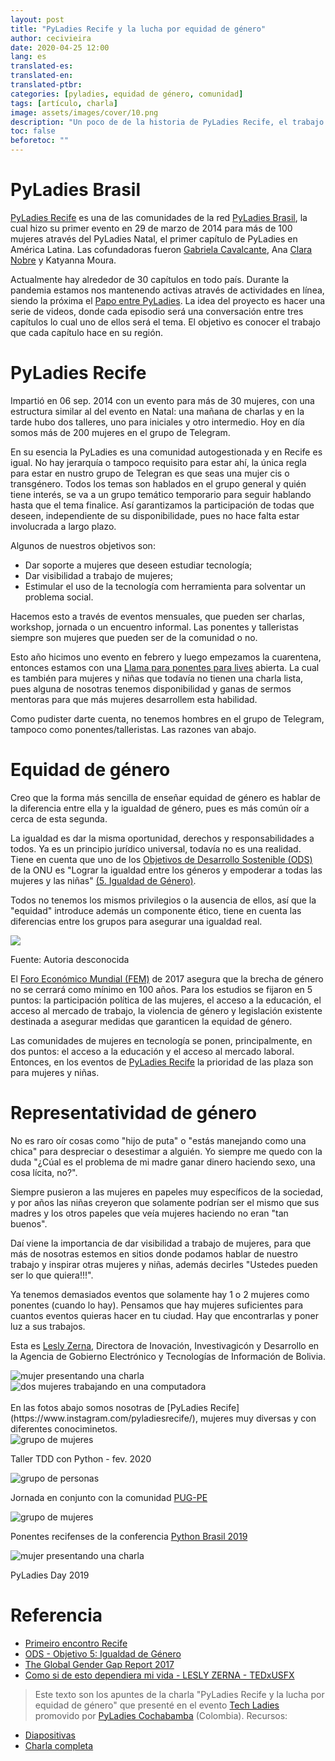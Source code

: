 ```yaml
---
layout: post
title: "PyLadies Recife y la lucha por equidad de género"
author: cecivieira
date: 2020-04-25 12:00
lang: es
translated-es: 
translated-en: 
translated-ptbr: 
categories: [pyladies, equidad de género, comunidad]
tags: [artículo, charla]
image: assets/images/cover/10.png
description: "Un poco de de la historia de PyLadies Recife, el trabajo que hacemos junto a las mujeres y niñas, los desafíos durante la pandemia y el impacto en nuestra comunidad."
toc: false
beforetoc: ""
---
```

# PyLadies Brasil
[PyLadies Recife](https://www.instagram.com/pyladiesrecife/) es una de las comunidades de la red [PyLadies Brasil](https://brasil.pyladies.com), la cual hizo su primer evento en 29 de marzo de 2014 para más de 100 mujeres através del PyLadies Natal, el primer capítulo de PyLadies en América Latina. Las cofundadoras fueron [Gabriela Cavalcante](https://www.linkedin.com/in/gabrielacavalcante/), Ana [Clara Nobre](https://twitter.com/_claranobre) y Katyanna Moura. 

Actualmente hay alrededor de 30 capítulos en todo país. Durante la pandemia estamos nos mantenendo activas através de actividades en línea, siendo la próxima el [Papo entre PyLadies](https://youtube.com/playlist?list=PL0tfcsij9geEE-4MhGViTgeiRBIBUnlAP). La idea del proyecto es hacer una serie de videos, donde cada episodio será una conversación entre tres capítulos lo cual uno de ellos será el tema. El objetivo es conocer el trabajo que cada capítulo hace en su región.

# PyLadies Recife
   
Impartió en 06 sep. 2014 con un evento para más de 30 mujeres, con una estructura similar al del evento en Natal: una mañana de charlas y en la tarde hubo dos talleres, uno para iniciales y otro intermedio. Hoy en día somos más de 200 mujeres en el grupo de Telegram.

En su esencia la PyLadies es una comunidad autogestionada y en Recife es igual. No hay jerarquía o tampoco requisito para estar ahí, la única regla para estar en nustro grupo de Telegran es que seas una mujer cis o transgénero. Todos los temas son hablados en el grupo general y quién tiene interés, se va a un grupo temático temporario para seguir hablando hasta que el tema finalice. Así garantizamos la participación de todas que deseen, independiente de su disponibilidade, pues no hace falta estar involucrada a largo plazo.

Algunos de nuestros objetivos son:
- Dar soporte a mujeres que deseen estudiar tecnología;
- Dar visibilidad a trabajo de mujeres;
- Estimular el uso de la tecnología com herramienta para solventar un problema social.

Hacemos esto a través de eventos mensuales, que pueden ser charlas, workshop, jornada o un encuentro informal. Las ponentes y talleristas siempre son mujeres que pueden ser de la comunidad o no.

Esto año hicimos uno evento en febrero y luego empezamos la cuarentena, entonces estamos con una [Llama para ponentes para lives](https://www.instagram.com/p/B-8WVIBH0Nc/) abierta. La cual es también para mujeres y niñas que todavía no tienen una charla lista, pues alguna de nosotras tenemos disponibilidad y ganas de sermos mentoras para que más mujeres desarrollem esta habilidad.

Como pudister darte cuenta, no tenemos hombres en el grupo de Telegram, tampoco como ponentes/talleristas. Las razones van abajo.

# Equidad de género

Creo que la forma más sencilla de enseñar equidad de género es hablar de la diferencia entre ella y la igualdad de género, pues es más común oír a cerca de esta segunda.

La igualdad es dar la misma oportunidad, derechos y responsabilidades a todos. Ya es un principio jurídico universal, todavía no es una realidad. Tiene en cuenta que uno de los [Objetivos de Desarrollo Sostenible (ODS)](https://www1.undp.org/content/undp/es/home/sustainable-development-goals.html) de la ONU es "Lograr la igualdad entre los géneros y empoderar a todas las mujeres y las niñas" [(5. Igualdad de Género)](https://www1.undp.org/content/undp/es/home/sustainable-development-goals/goal-5-gender-equality.html).

Todos no tenemos los mismos privilegios o la ausencia de ellos, así que la "equidad" introduce además un componente ético, tiene en cuenta las diferencias entre los grupos para asegurar una igualdad real.

<img class="rounded mx-auto d-block" src="../../assets/images/2020-04-25/igualdad-x-equidad.png">

Fuente: Autoria desconocida

El [Foro Económico Mundial (FEM)](https://es.weforum.org/) de 2017 asegura que la brecha de género no se cerrará como mínimo en 100 años. Para los estudios se fijaron en 5 puntos: la participación política de las mujeres, el acceso a la educación, el acceso al mercado de trabajo, la violencia de género y legislación existente destinada a asegurar medidas que garanticen la equidad de género.

Las comunidades de mujeres en tecnología se ponen, principalmente, en dos puntos: el acceso a la educación y el acceso al mercado laboral. Entonces, en los eventos de [PyLadies Recife](https://www.instagram.com/pyladiesrecife/) la prioridad de las plaza son para mujeres y niñas.

# Representatividad de género

No es raro oír cosas como "hijo de puta" o "estás manejando como una chica" para despreciar o desestimar a alguién. Yo siempre me quedo con la duda "¿Cúal es el problema de mi madre ganar dinero haciendo sexo, una cosa lícita, no?".

Siempre pusieron a las mujeres en papeles muy específicos de la sociedad, y por años las niñas creyeron que solamente podrían ser el mismo que sus madres y los otros papeles que veía mujeres haciendo no eran "tan buenos".

Daí viene la importancia de dar visibilidad a trabajo de mujeres, para que más de nosotras estemos en sitios donde podamos hablar de nuestro trabajo y inspirar otras mujeres y niñas, además decirles "Ustedes pueden ser lo que quiera!!!".

Ya tenemos demasiados eventos que solamente hay 1 o 2 mujeres como ponentes (cuando lo hay). Pensamos que hay mujeres suficientes para cuantos eventos quieras hacer en tu ciudad. Hay que encontrarlas y poner luz a sus trabajos.

Esta es [Lesly Zerna](https://www.linkedin.com/in/pyladies-recife-erna-78540957/), Directora de Inovación, Investivagicón y Desarrollo en la Agencia de Gobierno Electrónico y Tecnologías de Información de Bolivia.

<div class="row">
    <div class="col">
        <img src="../../assets/images/2020-04-25/lesly-2.png" class="rounded mx-auto d-block" alt="mujer presentando una charla">
    </div>
    <div class="col">
        <img src="../../assets/images/2020-04-25/lesly-1.png" class="rounded mx-auto d-block" alt="dos mujeres trabajando en una computadora">
    </div>
</div>
<br/>
En las fotos abajo somos nosotras de [PyLadies Recife](https://www.instagram.com/pyladiesrecife/), mujeres muy diversas y con diferentes conociminetos.

<div class="row">
    <div class="col">
        <img src="../../assets/images/2020-04-25/pyladies-recife-1.png" class="rounded mx-auto d-block" alt="grupo de mujeres">
        <p>Taller TDD con Python - fev. 2020</p>
    </div>
    <div class="col">
        <img src="../../assets/images/2020-04-25/pyladies-recife-2.png" class="rounded mx-auto d-block" alt="grupo de personas">
        <p>Jornada en conjunto con la comunidad <a href="https://twitter.com/pugpe?lang=es">PUG-PE</a></p>
    </div>
    <div class="col">
        <img src="../../assets/images/2020-04-25/pyladies-recife-4.png" class="rounded mx-auto d-block" alt="grupo de mujeres">
        <p>Ponentes recifenses de la conferencia <a href="https://2019.pythonbrasil.org.br/">Python Brasil 2019</a></p>
    </div>
    
</div>

<img src="../../assets/images/2020-04-25/pyladies-recife-3.png" class="rounded mx-auto d-block" alt="mujer presentando una charla">

PyLadies Day 2019

# Referencia
- [Primeiro encontro Recife](http://brasil.pyladies.com/2014/09/19/primeiro-encontro-recife/)
- [ODS - Objetivo 5: Igualdad de Género](https://www.bo.undp.org/content/bolivia/es/home/sustainable-development-goals/goal-5-gender-equality.html) 
- [The Global Gender Gap Report 2017](https://www.weforum.org/reports/the-global-gender-gap-report-2017)
- [Como si de esto dependiera mi vida - LESLY ZERNA - TEDxUSFX](https://www.youtube.com/watch?v=iHZoj7eC5c4)

> Este texto son los apuntes de la charla "PyLadies Recife y la lucha por equidad de género" que presenté en el evento [Tech Ladies](https://youtu.be/-PlescYWQus) promovido por [PyLadies Cochabamba](https://www.instagram.com/pyladiescbba/) (Colombia).
> Recursos:
- [Diapositivas](../../assets/images/2020-04-25/diapositivas-pyladies-recife-y-la-lucha-por-equidad-de-genero.pdf)
- [Charla completa](https://youtu.be/-PlescYWQus?t=1790)
